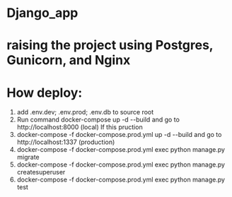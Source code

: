 # Django_app
# raising the project using Postgres, Gunicorn, and Nginx

# How deploy:
1) add .env.dev; .env.prod; .env.db to source root
2) Run command docker-compose up -d --build and go to http://localhost:8000 (local)
If this pruction
1) docker-compose -f docker-compose.prod.yml up -d --build and go to http://localhost:1337 (production)
2) docker-compose -f docker-compose.prod.yml exec python manage.py migrate
3) docker-compose -f docker-compose.prod.yml exec python manage.py createsuperuser
4) docker-compose -f docker-compose.prod.yml exec python manage.py test
